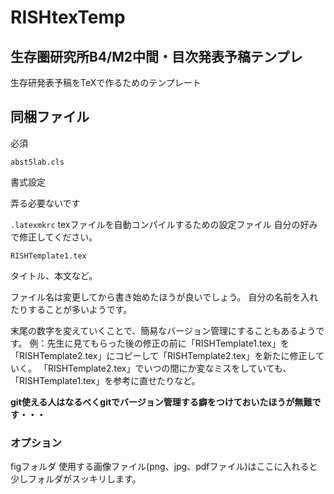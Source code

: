 # RISHtexTemp
## 生存圏研究所B4/M2中間・目次発表予稿テンプレ
生存研発表予稿をTeXで作るためのテンプレート
## 同梱ファイル
必須

`abst5lab.cls`

書式設定

弄る必要ないです

`.latexmkrc`
texファイルを自動コンパイルするための設定ファイル
自分の好みで修正してください。

`RISHTemplate1.tex`

タイトル、本文など。

ファイル名は変更してから書き始めたほうが良いでしょう。
自分の名前を入れたりすることが多いようです。

末尾の数字を変えていくことで、簡易なバージョン管理にすることもあるようです。
例：先生に見てもらった後の修正の前に「RISHTemplate1.tex」を「RISHTemplate2.tex」にコピーして「RISHTemplate2.tex」を新たに修正していく。
「RISHTemplate2.tex」でいつの間にか変なミスをしていても、「RISHTemplate1.tex」を参考に直せたりなど。

**git使える人はなるべくgitでバージョン管理する癖をつけておいたほうが無難です・・・**
### オプション
figフォルダ
使用する画像ファイル(png、jpg、pdfファイル)はここに入れると少しフォルダがスッキリします。

